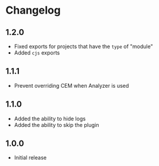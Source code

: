 # Changelog

## 1.2.0

- Fixed exports for projects that have the `type` of "module"
- Added `cjs` exports

## 1.1.1

- Prevent overriding CEM when Analyzer is used

## 1.1.0

- Added the ability to hide logs
- Added the ability to skip the plugin

## 1.0.0

- Initial release
